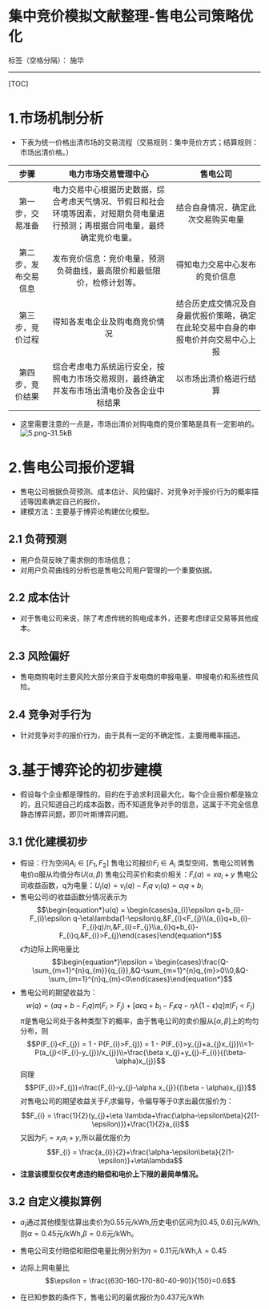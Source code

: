 # 集中竞价模拟文献整理-售电公司策略优化

标签（空格分隔）： 施华

---

[TOC]
# **1.市场机制分析**
+ 下表为统一价格出清市场的交易流程（交易规则：集中竞价方式；结算规则：市场出清价格。）

|步骤|电力市场交易管理中心|售电公司|
|:---:|:---:|:---:|
|第一步，交易准备|电力交易中心根据历史数据，综合考虑天气情况、节假日和社会环境等因素，对短期负荷电量进行预测；再根据合同电量，最终确定竞价电量。|结合自身情况，确定此次交易购买电量|
|第二步，发布交易信息|发布竞价信息：竞价电量，预测负荷曲线，最高限价和最低限价，检修计划等。|得知电力交易中心发布的竞价信息|
|第三步，竞价过程|得知各发电企业及购电商竞价情况|结合历史成交情况及自身最优报价策略，确定在此轮交易中自身的申报电价并向交易中心上报|
|第四步，竞价结果|综合考虑电力系统运行安全，按照电力市场交易规则，最终确定并发布市场出清电价及各企业中标结果|以市场出清价格进行结算|


+ 这里需要注意的一点是，市场出清价对购电商的竞价策略是具有一定影响的。
![5.png-31.5kB][1]

# **2.售电公司报价逻辑**
+ 售电公司根据负荷预测、成本估计、风险偏好、对竞争对手报价行为的概率描述等因素确定自己的报价。
+ 建模方法：主要基于博弈论构建优化模型。

## **2.1 负荷预测**
+ 用户负荷反映了需求侧的市场信息；
+ 对用户负荷曲线的分析也是售电公司用户管理的一个重要依据。

## **2.2 成本估计**
+ 对于售电公司来说，除了考虑传统的购电成本外，还要考虑绿证交易等其他成本。

## **2.3 风险偏好**
+ 售电商购电时主要风险大部分来自于发电商的申报电量、申报电价和系统性风险。

## **2.4 竞争对手行为**
+ 针对竞争对手的报价行为，由于具有一定的不确定性，主要用概率描述。

# **3.基于博弈论的初步建模**
+ 假设每个企业都是理性的，目的在于追求利润最大化，每个企业报价都是独立的，且只知道自己的成本函数，而不知道竞争对手的信息，这属于不完全信息静态博弈问题，即贝叶斯博弈问题。

## **3.1 优化建模初步**
+ 假设：行为空间$A_{i} \in [F_{1},F_{2}]$
        售电公司报价$F_{i} \in A_{i}$
        类型空间，售电公司转售电价$a$服从均值分布$U(\alpha,\beta)$
        售电公司买价和卖价相关：$F_{i}(a) = xa_{i} + y$
        售电公司收益函数，q为电量：$U_{i}(q) = v_{i}(q) - F_{i}q$
                                   $v_{i}(q) = a_{i}q + b_{i}$
+ 售电公司i的收益函数分情况表示为
$$\begin{equation*}u(q) = \begin{cases}a_{i}\epsilon q+b_{i}-F_{i}\epsilon q-\eta\lambda(1-\epsilon)q,&F_{i}<F_{j}\\(a_{i}q+b_{i}-F_{i}q)/n,&F_{i}=F_{j}\\a_{i}q+b_{i}-F_{i}q,&F_{i}>F_{j}\end{cases}\end{equation*}$$
$\epsilon$为边际上网电量比
$$\begin{equation*}\epsilon = \begin{cases}\frac{Q-\sum_{m=1}^{n}q_{m}}{q_{i}},&Q-\sum_{m=1}^{n}q_{m}>0\\0,&Q-\sum_{m=1}^{n}q_{m}<0\end{cases}\end{equation*}$$
+ 售电公司的期望收益为：
$$w(q)=(aq+b-F_{i}q)\pi(F_{i}>F_{j})+[a\epsilon q+b_{i}-F_{i}\epsilon q -\eta\lambda(1-\epsilon)q]\pi(F_{i}<F_{j})$$
$\pi$是售电公司处于各种类型下的概率，由于售电公司的卖价服从$[\alpha,\beta]$上的均匀分布，则
$$P(F_{i}<F_{j}) = 1 - P(F_{i}>F_{j}) = 1 - P(F_{i}>y_{j}+a_{j}x_{j})\\=1-P(a_{j}<(F_{i}-y_{j})/x_{j})\\=\frac{\beta x_{j}+y_{j}-F_{i}}{(\beta-\alpha)x_{j}}$$
同理
$$P(F_{i}>F_{j})=\frac{F_{i}-y_{j}-\alpha x_{j}}{(\beta - \alpha)x_{j}}$$
对售电公司的期望收益关于$F_{i}$求偏导，令偏导等于0求出最优报价为：
$$F_{i} = \frac{1}{2}(y_{j}+\eta \lambda+\frac{\alpha-\epsilon\beta}{2(1-\epsilon)})+\frac{1}{2}a_{i}$$
又因为$F_{i}=x_{i}a_{i}+y$,所以最优报价为
$$F_{i} = \frac{a_{i}}{2}+\frac{\alpha-\epsilon\beta}{2(1-\epsilon)}+\eta\lambda$$
+ **注意该模型仅仅考虑违约赔偿和电价上下限的最简单情况。**
## **3.2 自定义模拟算例**
+ $a_{i}$通过其他模型估算出卖价为0.55元/kWh,历史电价区间为$[0.45,0.6]$元/kWh,则$\alpha=0.45$元/kWh,$\beta=0.6$元/kWh。
+ 售电公司支付赔偿和赔偿电量比例分别为$\eta = 0.11$元/kWh,$\lambda=0.45$
+ 边际上网电量比
$$\epsilon = \frac{(630-160-170-80-40-90)}{150}=0.6$$
+ 在已知参数的条件下，售电公司的最优报价为0.437元/kWh


  [1]: http://static.zybuluo.com/tulip0216/mz082pi44532kk7z5ewxwryj/5.png